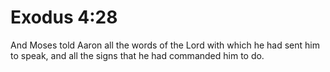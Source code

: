 # Exodus 4:28

And Moses told Aaron all the words of the Lord with which he had sent him to speak, and all the signs that he had commanded him to do.
